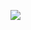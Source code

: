 [![](http://img.youtube.com/vi/ONjLrQ4dl3c/0.jpg)](https://www.youtube.com/watch?v=ONjLrQ4dl3c&list=PLb6UbFXBdbCrvdXVgY_3jp5swtvW24fYv&index=1)
